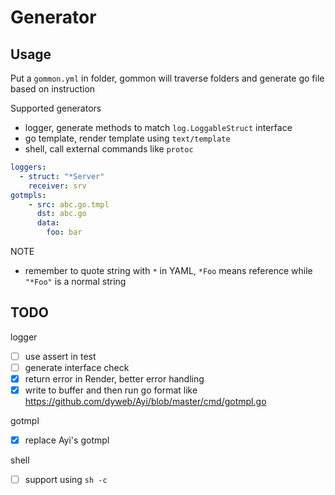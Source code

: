 # Generator


## Usage

Put a `gommon.yml` in folder, gommon will traverse folders and generate go file based on instruction

Supported generators

- logger, generate methods to match `log.LoggableStruct` interface
- go template, render template using `text/template`
- shell, call external commands like `protoc`

````yaml
loggers:
  - struct: "*Server"
    receiver: srv
gotmpls:
    - src: abc.go.tmpl
      dst: abc.go
      data:
        foo: bar
````

NOTE

- remember to quote string with `*` in YAML, `*Foo` means reference while `"*Foo"` is a normal string


## TODO

logger

- [ ] use assert in test
- [ ] generate interface check
- [x] return error in Render, better error handling
- [x] write to buffer and then run go format like https://github.com/dyweb/Ayi/blob/master/cmd/gotmpl.go

gotmpl

- [x] replace Ayi's gotmpl

shell

- [ ] support using `sh -c`